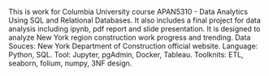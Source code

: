This is work for Columbia University course APAN5310 - Data Analytics Using SQL and Relational Databases.
It also includes a final project for data analysis including ipynb, pdf report and slide presentation. 
It is designed to analyze New York region construction work progress and trending.
Data Souces: New York Department of Construction official website.
Language: Python, SQL.
Tool: Jupyter, pgAdmin, Docker, Tableau.
Toolknits: ETL, seaborn, folium, numpy, 3NF design. 
